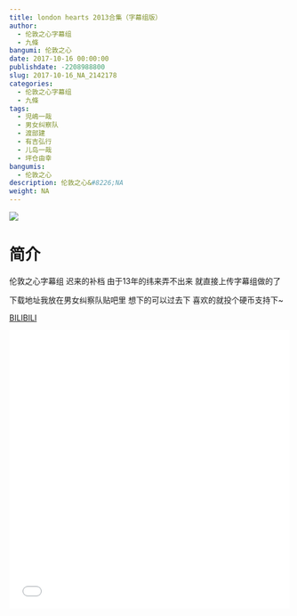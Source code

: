 ```yaml
---
title: london hearts 2013合集（字幕组版）
author: 
  - 伦敦之心字幕组
  - 九條
bangumi: 伦敦之心
date: 2017-10-16 00:00:00
publishdate: -2208988800
slug: 2017-10-16_NA_2142178
categories: 
  - 伦敦之心字幕组
  - 九條
tags: 
  - 児嶋一哉
  - 男女纠察队
  - 渡部建
  - 有吉弘行
  - 儿岛一哉
  - 坪仓由幸
bangumis: 
  - 伦敦之心
description: 伦敦之心&#8226;NA
weight: NA
---
```


![](https://i.imgur.com/AjsYvDI.jpg)

# 简介  
伦敦之心字幕组 迟来的补档 由于13年的纬来弄不出来 就直接上传字幕组做的了 


下载地址我放在男女纠察队贴吧里 想下的可以过去下 喜欢的就投个硬币支持下~ 

  [BILIBILI](https://www.bilibili.com/video/av2142178/)


<div class="vcontainer">  <iframe class='video' src="//www.bilibili.com/blackboard/player.html?aid=2142178" width="100%" height="500" frameborder="0" allowfullscreen="allowfullscreen"></iframe></div>
